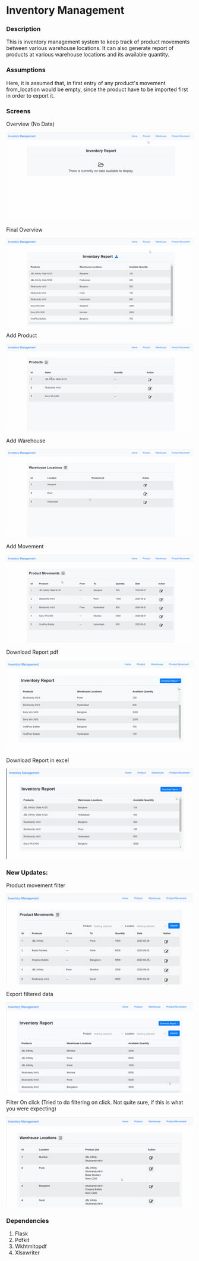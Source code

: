 # Inventory Management
### Description 
This is inventory management system to keep track of product movements between various warehouse locations. It can also generate report of products at various warehouse locations and its available quantity.
### Assumptions
Here, it is assumed that, in first entry of any product's movement from_location would be empty, since the product have to be imported first in order to export it.
### Screens
Overview (No Data)

![First_Overview](https://raw.githubusercontent.com/Anuja-pawar/Inventory-Management/master/utils/Overview_first.gif "First_Overview")


Final Overview

![Overview_final](https://raw.githubusercontent.com/Anuja-pawar/Inventory-Management/master/utils/Overview_last.gif "Overview_final")


Add Product

![Add_product](https://raw.githubusercontent.com/Anuja-pawar/Inventory-Management/master/utils/Add_product.gif "Add_product")


Add Warehouse

![Add_location](https://raw.githubusercontent.com/Anuja-pawar/Inventory-Management/master/utils/Add_location.gif "Add_location")


Add Movement

![Add_movement](https://raw.githubusercontent.com/Anuja-pawar/Inventory-Management/master/utils/Add_movement.gif "Add_movement")


Download Report pdf

![Report pdf](https://raw.githubusercontent.com/Anuja-pawar/Inventory-Management/master/utils/Download_pdf.gif "Report pdf")


Download Report in excel

![Report excel](https://raw.githubusercontent.com/Anuja-pawar/Inventory-Management/master/utils/Download_excel.gif "Report excel")

### New Updates:

Product movement filter

![Filtering movement](https://raw.githubusercontent.com/Anuja-pawar/Inventory-Management/master/utils/filtering_product_movement.gif "Filtering movement")

Export filtered data

![filtered data pdf](https://raw.githubusercontent.com/Anuja-pawar/Inventory-Management/master/utils/export_filtered_pdf.gif "filtered data pdf")

Filter On click
(Tried to do filtering on click. Not quite sure, if this is what you were expecting)

![filter onclick](https://raw.githubusercontent.com/Anuja-pawar/Inventory-Management/master/utils/filtering_onclick.gif "filter onclick")

### Dependencies
1. Flask
2. Pdfkit
3. Wkhtmltopdf
4. Xlsxwriter
